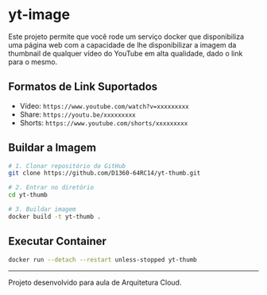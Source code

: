 # yt-image

Este projeto permite que você rode um serviço docker que disponibiliza uma página
web com a capacidade de lhe disponibilizar a imagem da thumbnail de qualquer vídeo
do YouTube em alta qualidade, dado o link para o mesmo.

## Formatos de Link Suportados

- Vídeo: `https://www.youtube.com/watch?v=xxxxxxxxx`
- Share: `https://youtu.be/xxxxxxxxx`
- Shorts: `https://www.youtube.com/shorts/xxxxxxxxx`

## Buildar a Imagem

```bash
# 1. Clonar repositório do GitHub
git clone https://github.com/D1360-64RC14/yt-thumb.git

# 2. Entrar no diretório
cd yt-thumb

# 3. Buildar imagem
docker build -t yt-thumb .
```

## Executar Container

```bash
docker run --detach --restart unless-stopped yt-thumb
```

---

Projeto desenvolvido para aula de Arquitetura Cloud.